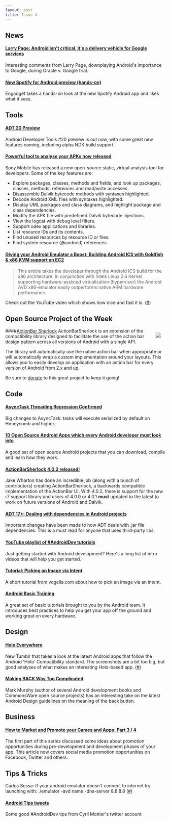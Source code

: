 ```yaml
---
layout: post
title: Issue 4
---
```

## News

#### [Larry Page: Android isn't critical, it's a delivery vehicle for Google services](http://www.theverge.com/2012/4/18/2957682/larry-page-android-isnt-critical-its-a-delivery-vehicle-for-google)
Interesting comments from Larry Page, downplaying Android's importance to Google, during Oracle v. Google trial.

#### [New Spotify for Android preview (hands-on)](http://www.engadget.com/2012/04/19/new-spotify-for-android-preview-hands-on/)
Engadget takes a hands-on look at the new Spotify Android app and likes what it sees.

## Tools

#### [ADT 20 Preview](http://tools.android.com/download/adt-20-preview)
Android Developer Tools #20 preview is out now, with some great new features coming, including alpha NDK build support.

#### [Powerful tool to analyse your APKs now released](http://developer.sonymobile.com/wp/2012/04/13/powerful-tool-to-analyse-your-apks-now-released-open-source/)
Sony Mobile has released a new open-source static, virtual analysis tool for developers. Some of the key features are:

* Explore packages, classes, methods and fields, and look up packages, classes, methods, references and read/write accesses.
* Disassemble Dalvik bytecode methods with syntaxes highlighted.
* Decode Android XML files with syntaxes highlighted.
* Display UML packages and class diagrams, and highlight package and class dependencies.
* Modify the APK file with predefined Dalvik bytecode injections.
* View the logcat with debug level filters.
* Support odex applications and libraries.
* List resource IDs and its contents.
* Find unused resources by resource ID or files.
* Find system resource (@android) references.

#### [Giving your Android Emulator a Boost: Building Android ICS with Goldfish & x86 KVM support on EC2](http://blog.testobject.org/2012/04/giving-your-android-emulator-boost.html)
> This article takes the developer through the Android ICS build for the x86 architecture. In conjunction with Intels Linux 2.6 Kernel supporting hardware-assisted virtualization (hypervisor) the Android AVD x86-emulator easily outperforms native ARM hardware performance. 

Check out the YouTube video which shows how nice and fast it is. ([#](http://twitter.com/commonsguy/statuses/192946037659414528))

## Open Source Project of the Week

####[ActionBar Sherlock](http://actionbarsherlock.com/)
<img style="float:right; margin:1em;" src="http://androiddevweekly.com/images/actionbar_sherlock_mascot.png" />
ActionBarSherlock is an extension of the compatibility library designed to facilitate the use of the action bar design pattern across all versions of Android with a single API.

The library will automatically use the native action bar when appropriate or will automatically wrap a custom implementation around your layouts. This allows you to easily develop an application with an action bar for every version of Android from 2.x and up.

Be sure to [donate](http://actionbarsherlock.com/merch-and-donations.html) to this great project to keep it going!

## Code

#### [AsyncTask Threading Regression Confirmed](http://commonsware.com/blog/2012/04/20/asynctask-threading-regression-confirmed.html)
Big changes to AsyncTask: tasks will execute serialized by default on Honeycomb and higher.

#### [10 Open Source Android Apps which every Android developer must look into](http://sudarmuthu.com/blog/10-open-source-android-apps-which-every-android-developer-must-look-into)
A good set of open source Android projects that you can download, compile and learn how they work.

#### [ActionBarSherlock 4.0.2 released!](https://plus.google.com/108284392618554783657/posts/5adND7hSey8)
Jake Wharton has done an incredible job (along with a bunch of contributors) creating ActionBarSherlock, a backwards compatible implementation of the ActionBar UI. With 4.0.2, there is support for the new r7 support library and users of 4.0.0 or 4.0.1 **must** updated to the latest to work on future versions of Android and Dalvik.

#### [ADT 17+: Dealing with dependencies in Android projects](http://tools.android.com/recent/dealingwithdependenciesinandroidprojects)
Important changes have been made to how ADT deals with .jar file dependencies. This is a must read for anyone that uses third-party libs.

#### [YouTube playlist of #AndroidDev tutorials](http://www.youtube.com/playlist?list=PL2F07DBCDCC01493A)
Just getting started with Android development? Here's a long list of intro videos that will help you get started.

#### [Tutorial: Picking an Image via Intent](http://www.vogella.com/articles/AndroidIntent/article.html#intent_pickimage)
A short tutorial from vogella.com about how to pick an image via an intent.

#### [Android Basic Training](http://developer.android.com/training/index.html)
A great set of basic tutorials brought to you by the Android team. It introduces best practices to help you get your app off the ground and working great on every hardware.

## Design

#### [Holo Everywhere](http://holoeverywhere.com/)
New Tumblr that takes a look at the latest Android apps that follow the Android 'Holo' Compatibility standard. The screenshots are a bit too big, but good analyses of what makes an interesting Holo-based app. ([#](http://twitter.com/lehtimaeki/statuses/193069531571302401))

#### [Making BACK Way Too Complicated](http://commonsware.com/blog/2012/04/10/making-back-way-too-complicated.html)
Mark Murphy (author of several Android development books and CommonsWare open source projects) has an interesting take on the latest Android Design guidelines on the meaning  of the back button.

## Business

#### [How to Market and Promote your Games and Apps: Part 3 / 4](http://www.raywenderlich.com/11767/how-to-market-and-promote-your-games-and-apps-part-34)
The first part of this series discussed some ideas about promotion opportunities during pre-development and development phases of your app. This article now covers social media promotion opportunities on Facebook, Twitter and others.

## Tips & Tricks
Carlos Sessa: If your android emulator doesn't connect to internet try launching with: ./emulator -avd name -dns-server 8.8.8.8 ([#](http://twitter.com/Macarse/statuses/192969867790528512))

#### [Android Tips tweets](http://android.cyrilmottier.com/?p=616)
Some good #AndroidDev tips from Cyril Mottier's twitter account


